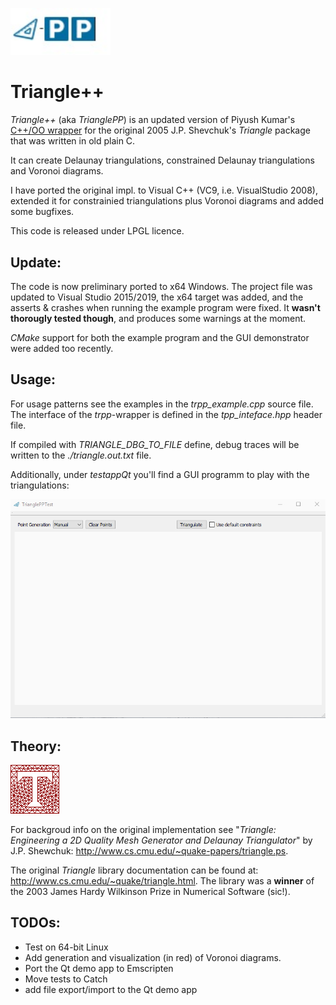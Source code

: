 [comment]: # " ![triangle-PP's logo](triangle-PP-sm.jpg) "
<img src="triangle-PP-sm.jpg" alt="triangle-PP's logo" width="160"/> 

# Triangle++

*Triangle++* (aka *TrianglePP*) is an updated version of Piyush Kumar's [C++/OO wrapper](https://bitbucket.org/piyush/triangle/overview) for the original 2005 J.P. Shevchuk's *Triangle* package that was written in old plain C.

It can create Delaunay triangulations, constrained Delaunay triangulations and Voronoi diagrams.

I have ported the original impl. to Visual C++ (VC9, i.e. VisualStudio 2008), extended it for constrainied triangulations plus Voronoi diagrams and added some bugfixes. 

This code is released under LPGL licence.

## Update:

The code is now preliminary ported to x64 Windows. The project file was updated to Visual Studio 2015/2019, the x64 target was added, and the asserts & crashes when running the example program were fixed. It **wasn't thorougly tested though**, and produces some warnings at the moment. 

*CMake* support for both the example program and the GUI demonstrator were added too recently.

## Usage:

For usage patterns see the examples in the *trpp_example.cpp* source file. The interface of the *trpp*-wrapper is defined in the *tpp_inteface.hpp* header file. 

If compiled with *TRIANGLE_DBG_TO_FILE* define, debug traces will be written to the *./triangle.out.txt* file.

Additionally, under *testappQt* you'll find a GUI programm to play with the triangulations:

![triangle-PP's GUI test program](triangle-pp-testApp.gif)

## Theory:

![Triangle logo](T.gif) 

For backgroud info on the original implementation see "*Triangle: Engineering a 2D Quality Mesh Generator and Delaunay Triangulator*" by J.P. Shewchuk: http://www.cs.cmu.edu/~quake-papers/triangle.ps.

The original *Triangle* library documentation can be found at: http://www.cs.cmu.edu/~quake/triangle.html. The library was a **winner** of the 2003 James Hardy Wilkinson Prize in Numerical Software (sic!).

## TODOs:
 - Test on 64-bit Linux
 - Add generation and visualization (in red) of Voronoi diagrams.
 - Port the Qt demo app to Emscripten
 - Move tests to Catch
 - add file export/import to the Qt demo app
